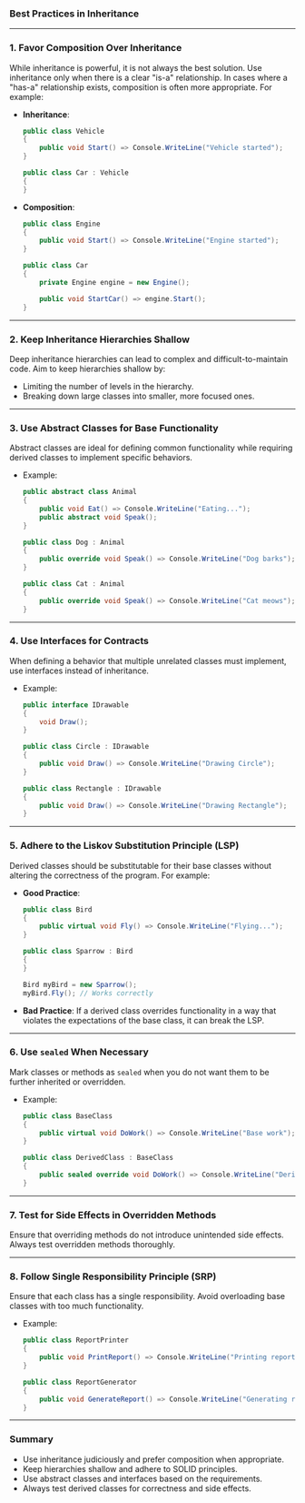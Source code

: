 ### **Best Practices in Inheritance**

---

### **1. Favor Composition Over Inheritance**

While inheritance is powerful, it is not always the best solution. Use inheritance only when there is a clear "is-a" relationship. In cases where a "has-a" relationship exists, composition is often more appropriate. For example:

- **Inheritance**:
    ```csharp
    public class Vehicle
    {
        public void Start() => Console.WriteLine("Vehicle started");
    }

    public class Car : Vehicle
    {
    }
    ```

- **Composition**:
    ```csharp
    public class Engine
    {
        public void Start() => Console.WriteLine("Engine started");
    }

    public class Car
    {
        private Engine engine = new Engine();

        public void StartCar() => engine.Start();
    }
    ```

---

### **2. Keep Inheritance Hierarchies Shallow**

Deep inheritance hierarchies can lead to complex and difficult-to-maintain code. Aim to keep hierarchies shallow by:

- Limiting the number of levels in the hierarchy.
- Breaking down large classes into smaller, more focused ones.

---

### **3. Use Abstract Classes for Base Functionality**

Abstract classes are ideal for defining common functionality while requiring derived classes to implement specific behaviors.

- Example:
    ```csharp
    public abstract class Animal
    {
        public void Eat() => Console.WriteLine("Eating...");
        public abstract void Speak();
    }

    public class Dog : Animal
    {
        public override void Speak() => Console.WriteLine("Dog barks");
    }

    public class Cat : Animal
    {
        public override void Speak() => Console.WriteLine("Cat meows");
    }
    ```

---

### **4. Use Interfaces for Contracts**

When defining a behavior that multiple unrelated classes must implement, use interfaces instead of inheritance.

- Example:
    ```csharp
    public interface IDrawable
    {
        void Draw();
    }

    public class Circle : IDrawable
    {
        public void Draw() => Console.WriteLine("Drawing Circle");
    }

    public class Rectangle : IDrawable
    {
        public void Draw() => Console.WriteLine("Drawing Rectangle");
    }
    ```

---

### **5. Adhere to the Liskov Substitution Principle (LSP)**

Derived classes should be substitutable for their base classes without altering the correctness of the program. For example:

- **Good Practice**:
    ```csharp
    public class Bird
    {
        public virtual void Fly() => Console.WriteLine("Flying...");
    }

    public class Sparrow : Bird
    {
    }

    Bird myBird = new Sparrow();
    myBird.Fly(); // Works correctly
    ```

- **Bad Practice**:
    If a derived class overrides functionality in a way that violates the expectations of the base class, it can break the LSP.

---

### **6. Use `sealed` When Necessary**

Mark classes or methods as `sealed` when you do not want them to be further inherited or overridden.

- Example:
    ```csharp
    public class BaseClass
    {
        public virtual void DoWork() => Console.WriteLine("Base work");
    }

    public class DerivedClass : BaseClass
    {
        public sealed override void DoWork() => Console.WriteLine("Derived work");
    }
    ```

---

### **7. Test for Side Effects in Overridden Methods**

Ensure that overriding methods do not introduce unintended side effects. Always test overridden methods thoroughly.

---

### **8. Follow Single Responsibility Principle (SRP)**

Ensure that each class has a single responsibility. Avoid overloading base classes with too much functionality.

- Example:
    ```csharp
    public class ReportPrinter
    {
        public void PrintReport() => Console.WriteLine("Printing report...");
    }

    public class ReportGenerator
    {
        public void GenerateReport() => Console.WriteLine("Generating report...");
    }
    ```

---

### **Summary**

- Use inheritance judiciously and prefer composition when appropriate.
- Keep hierarchies shallow and adhere to SOLID principles.
- Use abstract classes and interfaces based on the requirements.
- Always test derived classes for correctness and side effects.



